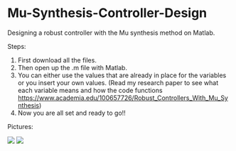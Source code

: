 # Mu-Synthesis-Controller-Design
Designing a robust controller with the Mu synthesis method on Matlab.

Steps:
1. First download all the files.
2. Then open up the .m file with Matlab.
3. You can either use the values that are already in place for the variables or you insert your own values. (Read my research paper to see what each variable means and how the code functions https://www.academia.edu/100657726/Robust_Controllers_With_Mu_Synthesis)
6. Now you are all set and ready to go!!

Pictures:

<img src="https://user-images.githubusercontent.com/131554091/233901626-d0958f97-20eb-45a8-a02e-38d2c3f95605.png"> 
<img src="https://user-images.githubusercontent.com/131554091/233901641-b2e23b76-95fd-4e3c-a817-4f49b1247941.png">
